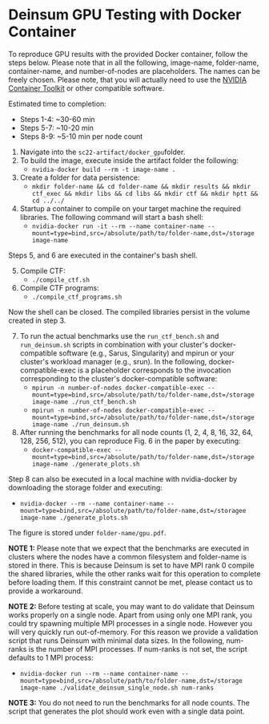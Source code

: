 # Deinsum GPU Testing with Docker Container

To reproduce GPU results with the provided Docker container, follow the steps below. Please note that in all the following, image-name, folder-name, container-name, and number-of-nodes are placeholders. The names can be freely chosen. Please note, that you will actually need to use the [NVIDIA Container Toolkit](https://github.com/NVIDIA/nvidia-docker) or other compatible software.

Estimated time to completion:
- Steps 1-4: ~30-60 min
- Steps 5-7: ~10-20 min
- Steps 8-9: ~5-10 min per node count

1. Navigate into the `sc22-artifact/docker_gpu`folder.
2. To build the image, execute inside the artifact folder the following:
   * `nvidia-docker build --rm -t image-name .`
3. Create a folder for data persistence:
   * `mkdir folder-name && cd folder-name && mkdir results && mkdir ctf_exec && mkdir libs && cd libs && mkdir ctf && mkdir hptt && cd ../../`
4. Startup a container to compile on your target machine the required libraries. The following command will start a bash shell:
   * `nvidia-docker run -it --rm --name container-name --mount=type=bind,src=/absolute/path/to/folder-name,dst=/storage image-name`


Steps 5, and 6 are executed in the container's bash shell.

5. Compile CTF:
   * `./compile_ctf.sh`
6. Compile CTF programs:
   * `./compile_ctf_programs.sh`

Now the shell can be closed. The compiled libraries persist in the volume created in step 3.

7. To run the actual benchmarks use the `run_ctf_bench.sh` and `run_deinsum.sh` scripts in combination with your cluster's docker-compatible software (e.g., Sarus, Singularity) and mpirun or your cluster's workload manager (e.g., srun). In the following, docker-compatible-exec is a placeholder corresponds to the invocation corresponding to the cluster's docker-compatible software:
   * `mpirun -n number-of-nodes docker-compatible-exec --mount=type=bind,src=/absolute/path/to/folder-name,dst=/storage image-name ./run_ctf_bench.sh`
   * `mpirun -n number-of-nodes docker-compatible-exec --mount=type=bind,src=/absolute/path/to/folder-name,dst=/storage image-name ./run_deinsum.sh`
8. After running the benchmarks for all node counts (1, 2, 4, 8, 16, 32, 64, 128, 256, 512), you can reproduce Fig. 6 in the paper by executing:
   * `docker-compatible-exec --mount=type=bind,src=/absolute/path/to/folder-name,dst=/storage image-name ./generate_plots.sh`
  
Step 8 can also be executed in a local machine with nvidia-docker by downloading the storage folder and executing: 
   * `nvidia-docker --rm --name container-name --mount=type=bind,src=/absolute/path/to/folder-name,dst=/storagee image-name ./generate_plots.sh`

The figure is stored under `folder-name/gpu.pdf`.

**NOTE 1:** Please note that we expect that the benchmarks are executed in clusters where the nodes have a common filesystem and folder-name is stored in there. This is because Deinsum is set to have MPI rank 0 compile the shared libraries, while the other ranks wait for this operation to complete before loading them. If this constraint cannot be met, please contact us to provide a workaround.

**NOTE 2:** Before testing at scale, you may want to do validate that Deinsum works properly on a single node. Apart from using only one MPI rank, you could try spawning multiple MPI processes in a single node. However you will very quickly run out-of-memory. For this reason we provide a validation script that runs Deinsum with minimal data sizes. In the following, num-ranks is the number of MPI processes. If num-ranks is not set, the script defaults to 1 MPI process:
   * `nvidia-docker run --rm --name container-name --mount=type=bind,src=/absolute/path/to/folder-name,dst=/storage image-name ./validate_deinsum_single_node.sh num-ranks`

**NOTE 3:** You do not need to run the benchmarks for all node counts. The script that generates the plot should work even with a single data point.
